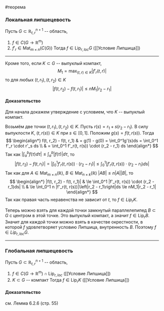 #теорема
### Локальная липшецевость
Пусть $G\subset\mathbb{R}_{t,r}^{n+1}$ -- область,
1. $f\in C(G\rightarrow\mathbb{R}^m)$
2. $f'_r\in\operatorname{Mat}_{m\times n}(C(G))$
Тогда $f\in \operatorname{Lip}_{r,loc}G$ ([[Условие Липшица]])

---

Кроме того, если $K\subset G$ -- выпуклый компакт,
$$M_1=\max_{(t,r)\in K}|f'_r(t,r)|$$
то для любых $(t,r_1),(t,r_2)\in K$
$$|f(t,r_2)-f(t,r_1)|\le nM_1|r_2-r_1|$$

#### Доказательство 
Для начала докажем утверждение с условием, что $K$ -- выпуклый компакт.

Возьмём две точки $(t, r_1), (t, r_2) \in K$. Пусть $r(s) = r_1 + s(r_2 - r_1)$. В силу выпуклости $K$, $(t, r(s)) \in K$ при $s \in [0, 1]$. Положим $g(s) = f(t, r(s))$. Тогда
$$
\begin{align*}
f(t, r_2) - f(t, r_1) & = g(1) - g(0) = \int_0^1g'(s)ds = \int_0^1 f'_r \cdot r'_s ds \\
& = \int_0^1 f'_r(t, r(s)) \cdot (r_2 - r_1) ds
\end{align*}
$$
Так как $|\int_a^b f(\tau)d\tau| \le \int_a^b|f(\tau)|d\tau$, то 
$$
\left|f(t, r_2) - f(t, r_1)\right| = \left|\int_0^1 f'_r(t, r(s)) \cdot (r_2 - r_1)\right| \le \int_0^1 \left|f'_r(t, r(s)) \cdot (r_2 - r_1)ds\right|
$$
Так как для $A \in \operatorname{Mat}_{m \times n} (\mathbb{R})$, $B \in \operatorname{Mat}_{n \times k}(\mathbb{R})$ $|AB| \le n |A||B|$, то
$$
\begin{align*}
|f(t, r_2) - f(t, r_1)| & \le \int_0^1 |f'_r(t, r(s)) \cdot (r_2 - r_1)ds| \\
& \le \int_0^1 n |f'_r(t, r(s))|\left|r_2 - r_1\right|ds \le nM_1|r_2 - r_1|
\end{align*}
$$
Так как правая часть неравенства не зависит от $t$, то $f \in Lip_r K$.

Теперь можно взять для каждой точки замкнутый параллелепипед $B \subset G$ с центром в этой точке. Это выпуклый компакт, а значит $f \in \operatorname{Lip}_r B$. Значит для каждой точки можно взять в качестве окрестности, в которой $f$ удовлетворяет условию Липшица, внутренность $B$. Поэтому $f \in Lip_{r, loc} G$.

---

### Глобальная липшецевость
Пусть $G\subset\mathbb{R}_{t,r}^{n+1}$ -- область, 
1. $f\in C(G\rightarrow\mathbb{R}^m)\cap\operatorname{Lip}_{r,loc}$ ([[Условие Липшица]])
2. $K\subset G$ -- компакт
Тогда $f\in\operatorname{Lip}_rK$ ([[Условие Липшица]])
#### Доказательство 
см. Лемма 6.2.6 (стр. 55)
